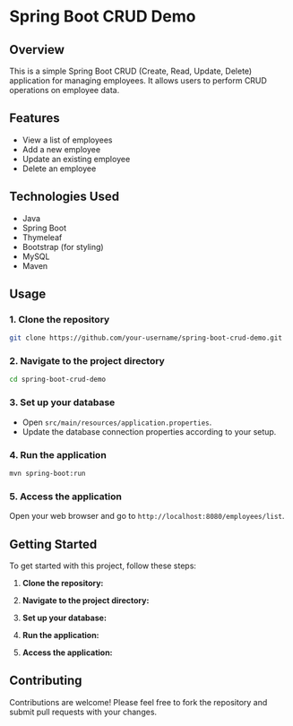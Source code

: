 # Spring Boot CRUD Demo

## Overview

This is a simple Spring Boot CRUD (Create, Read, Update, Delete) application for managing employees. It allows users to perform CRUD operations on employee data.

## Features

- View a list of employees
- Add a new employee
- Update an existing employee
- Delete an employee

## Technologies Used

- Java
- Spring Boot
- Thymeleaf
- Bootstrap (for styling)
- MySQL 
- Maven

## Usage

### 1. Clone the repository

```bash
git clone https://github.com/your-username/spring-boot-crud-demo.git
```

### 2. Navigate to the project directory

```bash
cd spring-boot-crud-demo
```

### 3. Set up your database

- Open `src/main/resources/application.properties`.
- Update the database connection properties according to your setup.

### 4. Run the application

```bash
mvn spring-boot:run
```

### 5. Access the application

Open your web browser and go to `http://localhost:8080/employees/list`.

## Getting Started

To get started with this project, follow these steps:

1. **Clone the repository:**

2. **Navigate to the project directory:**

3. **Set up your database:**

4. **Run the application:**

5. **Access the application:**


## Contributing

Contributions are welcome! Please feel free to fork the repository and submit pull requests with your changes.


